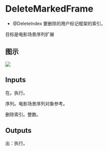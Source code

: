# DeleteMarkedFrame

  * @DeleteIndex 要删除的用户标记框架的索引。





目标是电影场景序列扩展

## 图示

![]($-20221218-20535612.png)

## Inputs

在。执行。

序列。电影场景序列对象参考。

删除索引。整数。  

## Outputs

出：执行。
